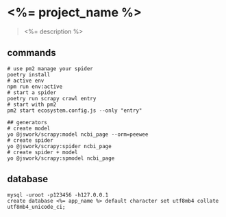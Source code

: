 # <%= project_name %>
> <%= description %>

## commands
```shell
# use pm2 manage your spider
poetry install
# active env
npm run env:active
# start a spider
poetry run scrapy crawl entry
# start with pm2
pm2 start ecosystem.config.js --only "entry"

## generators
# create model
yo @jswork/scrapy:model ncbi_page --orm=peewee
# create spider
yo @jswork/scrapy:spider ncbi_page
# create spider + model
yo @jswork/scrapy:spmodel ncbi_page
```

## database
```shell
mysql -uroot -p123456 -h127.0.0.1
create database <%= app_name %> default character set utf8mb4 collate utf8mb4_unicode_ci;
```
